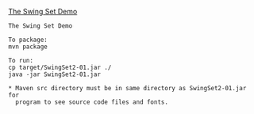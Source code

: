 [The Swing Set Demo](https://github.com/x-jrga/swingset2 "The Swing Set Demo")

    The Swing Set Demo
    
    To package:
    mvn package
    
    To run:
    cp target/SwingSet2-01.jar ./
    java -jar SwingSet2-01.jar

    * Maven src directory must be in same directory as SwingSet2-01.jar for 
      program to see source code files and fonts. 
    
